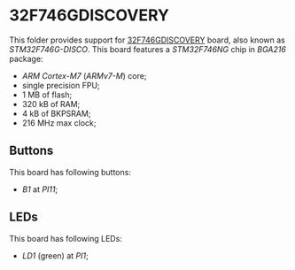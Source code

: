 32F746GDISCOVERY
================

This folder provides support for [32F746GDISCOVERY](http://www.st.com/en/evaluation-tools/32f746gdiscovery.html) board,
also known as *STM32F746G-DISCO*. This board features a *STM32F746NG* chip in *BGA216* package:
- *ARM Cortex-M7* (*ARMv7-M*) core;
- single precision FPU;
- 1 MB of flash;
- 320 kB of RAM;
- 4 kB of BKPSRAM;
- 216 MHz max clock;

Buttons
-------

This board has following buttons:
- *B1* at *PI11*;

LEDs
----

This board has following LEDs:
- *LD1* (green) at *PI1*;
